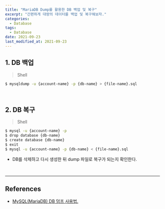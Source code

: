 ```yaml
---
title: "MariaDB Dump를 활용한 DB 백업 및 복구"
excerpt: "간편하게 대량의 데이터를 백업 및 복구해보자."
categories:
  - Database
tags:
  - Database
date: 2021-09-23
last_modified_at: 2021-09-23
---
```


## 1. DB 백업

> Shell

```bash
$ mysqldump -u {account-name} -p {db-name} > {file-name}.sql
```

<br>

## 2. DB 복구

> Shell

```bash
$ mysql -u {account-name} -p
$ drop database {db-name}
$ create database {db-name}
$ exit
$ mysql -u {account-name} -p {db-name} < {file-name}.sql
```

* DB를 삭제하고 다시 생성한 뒤 dump 파일로 복구가 되는지 확인한다.

<br>

---

## References

* [MySQL(MariaDB) DB 덤프 사용법.](https://blog.dalso.org/article/mysql-mariadb-dump)
